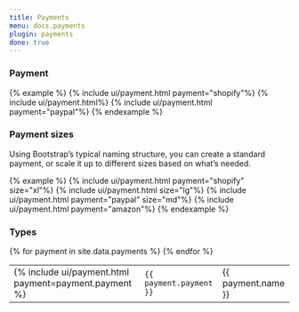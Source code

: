 ```yaml
---
title: Payments
menu: docs.payments
plugin: payments
done: true
---
```


### Payment

{% example %}
{% include ui/payment.html payment="shopify"%}
{% include ui/payment.html%}
{% include ui/payment.html payment="paypal"%}
{% endexample %}

### Payment sizes

Using Bootstrap’s typical naming structure, you can create a standard payment, or scale it up to different sizes based on what’s needed.

{% example %}
{% include ui/payment.html payment="shopify" size="xl"%}
{% include ui/payment.html size="lg"%}
{% include ui/payment.html payment="paypal" size="md"%}
{% include ui/payment.html payment="amazon"%}
{% endexample %}

### Types

<table>
{% for payment in site.data.payments %}
    <tr>
    <td>{% include ui/payment.html payment=payment.payment %}</td>
    <td><code>{{ payment.payment }}</code></td>
    <td>{{ payment.name }}</td>
    </tr>
{% endfor %}
</table>
